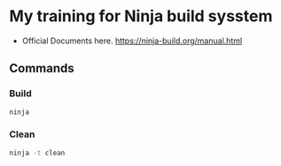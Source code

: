 # My training for Ninja build sysstem

* Official Documents here.
  https://ninja-build.org/manual.html

## Commands

### Build

```bash
ninja
```

### Clean

```bash
ninja -t clean
```
